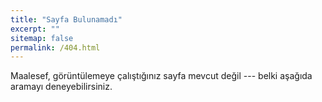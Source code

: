 ```yaml
---
title: "Sayfa Bulunamadı"
excerpt: ""
sitemap: false
permalink: /404.html
---
```


Maalesef, görüntülemeye çalıştığınız sayfa mevcut değil --- belki aşağıda aramayı deneyebilirsiniz.

<script type="text/javascript">
  var GOOG_FIXURL_LANG = 'en';
  var GOOG_FIXURL_SITE = '{{ site.url }}'
</script>
<script type="text/javascript"
  src="//linkhelp.clients.google.com/tbproxy/lh/wm/fixurl.js">
</script>
